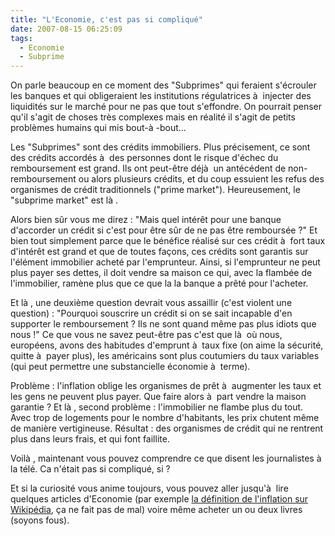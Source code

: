 ```yaml
---
title: "L'Economie, c'est pas si compliqué"
date: 2007-08-15 06:25:09
tags:
  - Economie
  - Subprime
---
```


On parle beaucoup en ce moment des "Subprimes" qui feraient s'écrouler les banques et qui obligeraient les institutions régulatrices à  injecter des liquidités sur le marché pour ne pas que tout s'effondre. On pourrait penser qu'il s'agit de choses très complexes mais en réalité il s'agit de petits problèmes humains qui mis bout-à -bout…

Les "Subprimes" sont des crédits immobiliers. Plus précisement, ce sont des crédits accordés à  des personnes dont le risque d'échec du remboursement est grand. Ils ont peut-être déjà  un antécédent de non-remboursement ou alors plusieurs crédits, et du coup essuient les refus des organismes de crédit traditionnels ("prime market"). Heureusement, le "subprime market" est là .

Alors bien s&ucirc;r vous me direz&nbsp;: "Mais quel intérêt pour une banque d'accorder un crédit si c'est pour être s&ucirc;r de ne pas être remboursée&nbsp;?" Et bien tout simplement parce que le bénéfice réalisé sur ces crédit à  fort taux d'intérêt est grand et que de toutes façons, ces crédits sont garantis sur l'élément immobilier acheté par l'emprunteur. Ainsi, si l'emprunteur ne peut plus payer ses dettes, il doit vendre sa maison ce qui, avec la flambée de l'immobilier, ramène plus que ce que la la banque a prêté pour l'acheter.

Et là , une deuxième question devrait vous assaillir (c'est violent une question)&nbsp;: "Pourquoi souscrire un crédit si on se sait incapable d'en supporter le remboursement&nbsp;? Ils ne sont quand même pas plus idiots que nous&nbsp;!" Ce que vous ne savez peut-être pas c'est que là  où nous, européens, avons des habitudes d'emprunt à  taux fixe (on aime la sécurité, quitte à  payer plus), les américains sont plus coutumiers du taux variables (qui peut permettre une substancielle économie à  terme).

Problème&nbsp;: l'inflation oblige les organismes de prêt à  augmenter les taux et les gens ne peuvent plus payer. Que faire alors à  part vendre la maison garantie&nbsp;? Et là , second problème&nbsp;: l'immobilier ne flambe plus du tout. Avec trop de logements pour le nombre d'habitants, les prix chutent même de manière vertigineuse. Résultat&nbsp;: des organismes de crédit qui ne rentrent plus dans leurs frais, et qui font faillite.

Voilà , maintenant vous pouvez comprendre ce que disent les journalistes à  la télé. Ca n'était pas si compliqué, si&nbsp;?

Et si la curiosité vous anime toujours, vous pouvez aller jusqu'à  lire quelques articles d'Economie (par exemple [la définition de l'inflation sur Wikipédia](http://fr.wikipedia.org/wiki/Inflation), ça ne fait pas de mal) voire même acheter un ou deux livres (soyons fous).

